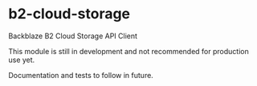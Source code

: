 # b2-cloud-storage
Backblaze B2 Cloud Storage API Client

This module is still in development and not recommended for production use yet.

Documentation and tests to follow in future.